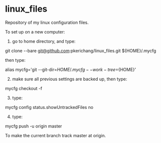 # linux_files
Repository of my linux configuration files.

To set up on a new computer:

1. go to home directory, and type:

git clone --bare git@github.com:pkerichang/linux_files.git ${HOME}/.mycfg

then type:

alias mycfg='git --git-dir=${HOME}/.mycfg --work-tree=${HOME}'

2. make sure all previous settings are backed up, then type:

mycfg checkout -f

3. type:

mycfg config status.showUntrackedFiles no

4. type:

mycfg push -u origin master

To make the current branch track master at origin.
